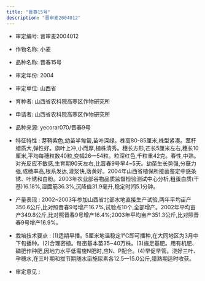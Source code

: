 ```yaml
---
title: "晋春15号"
description: "晋审麦2004012"
---
```

* 审定编号:  晋审麦2004012

*  作物名称:  小麦

*  品种名称:  晋春15号

*  审定年份:  2004

*  审定单位:  山西省

* 育种者:  山西省农科院高寒区作物研究所

*  申请者:  山西省农科院高寒区作物研究所

*  品种来源:  yecorar070/晋春9号

*  特征特性 : 
芽鞘紫色,幼苗半匍匐,苗叶深绿。株高80-85厘米,株型紧凑。茎秆蜡质大,弹性好。旗叶上冲,小而厚,植株清秀。穗长方形,芒长5厘米左右,穗长10厘米,平均每穗粒数40粒,变幅26—54粒。粒深红色,千粒重42克。春性,中熟。对光反应不敏感,生育期90天左右,比晋春9号早4~5天。幼苗生长势强,分蘖力强,成穗率高,根系发达,灌浆快,落黄好。2004年山西省植保所接菌鉴定中感条锈、叶锈和白粉。2003年农业部谷物品质监督检验测试中心分析,粗蛋白质(干基)16.18%,湿面筋36.3%,沉降值31.9毫升,稳定时间5.1分钟。
 
*  产量表现 : 
2002~2003年参加山西省北部水地直接生产试验,两年平均亩产350.6公斤,比对照晋春9号增产16.7%,试验点10个,全部增产。2002年平均亩产349.8公斤,比对照晋春9号增产16.4%;2003年平均亩产351.3公斤,比对照晋春9号增产16.9%。

*  栽培技术要点 : 
(1)适期早播。5厘米地温稳定1℃即可播种,在大同地区为3月中下旬播种。(2)合理密植。每亩基本苗35~40万株。(3)施足基肥。用有机肥、磷肥作种肥,因地力水平低需施N肥时,应N、P配合。(4)早促早管。浇好三叶、孕穗水,在三叶期和拔节期随水亩施尿素各12.5—15.0公斤,腊熟期适时收获。

*  审定意见 : 

